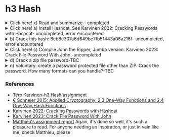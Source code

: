# h3 Hash

<details><summary>Click here! x) Read and summarize - completed</summary>
<p>
(This subtask x does not require tests with a computer. Some bullets per article is enough for your summary, feel free to write more if you like)
€ Schneier 2015: Applied Cryptography: 2.3 One-Way Functions and 2.4 One-Way Hash Functions.
 
2.3 One-Way Functions
* OWF is the central conception of public-key cryptography
* OWF is not a protocol itself but serves as a fundamental building block of most of protocols discussed in the book.
* OWF is easy to build, but remarkably much complicated to reverse
* Example: to break a plate into thousand pieces is easy, but to put these thousands pieces back into the plate is comparatively super hard. 
* The great thing about OWF - we can NOT use OWF for public-key encryption as is because people cannot decrypt it (still the plate but containing a message, break it into thousands pieces, then ask a friend to put the pieces into a plate and READ the msg - NOPE).
* A trapdoor OWF - a special type of OWF with a secret trapdoor (secret information, instruction)
* Example: it's easy to dismantle a watch into pieces, and it's super hard to put these pieces back together into a watch, but it would be doable with an instruction. 

2.4 One-Way Hash Functions
* OWHF has many names - compression function, contraction function, msg digest, fingerprint, cryptographic checksum, msg integrity check (MIC), manipulation detection code. 
* OWHF is central to modern cryptography
* HF has been used in Computer Science for a long time.
* HF is a mathematical function where you convert a variable-length input string (pre-image) into fixed-length output string (hash value). 
* HF is many-to-one, we cannot use them to determine 2 strings are equal, but can use them to get a reasonable assumption of accuracy. 
* OWFH works in one way so pre-image -> hash value, NOT hash value -> pre-image, OWFH is collision-free 
* Example: HF with public key is used usually in financial transactions, asking someone to provide the correct hash value to release an amount of money from account 
* MAC (message authentication code) or DAC (data authentication code) = OWHF + secret key with hash value  = f(preimage, key) 
* with MAC/DAC - only someone with the KEY can verify the hash value
     
My thought: The chapter is a great introduction to cryptography. The language used is very down-to-earth, and fun to read. 
</p> 
 </details>  
<details><summary>Click here! a) Install Hashcat. See Karvinen 2022: Cracking Passwords with Hashcat- uncompleted, error encountered</summary>
    <p>
I got stuck with this task, and got to Matthieu's report for inspiration (cannot recommend his enough) but even Matthieu's couldn't help me get through this task this time.

I successfully installed hashcat, created a new director "hashed" as instructed in Tero's guide.
     
At the next step, I got the "Rockyou" dictionary downloaded and used command wc -l (word count, and here number of lines) in the file rockyou. 
     
I also got to identify the type of the hash using `hashid -m 6b1628b016dff46e6fa35684be6acc96` and thing only went smooth till now. 
 
When I tried to crack the hash, this was what I got 

<img width="536" alt="hash-error_message_debian" src="https://user-images.githubusercontent.com/99587532/218857569-4edaf084-6e7e-488e-936a-96cacf8a8ebc.png">
 
So far I couldn't find a solution for that yet, from what I read out which may seem relevant to my case was 
    [ Hashcat isn't finding my Gpu and only works backwards but not well. #2197](https://github.com/hashcat/hashcat/issues/2197)
     
On another post, someone encountered the seem-to-be the same issue and got it solved by running it on Windows host instead of Debian - I am not very tempted to try out that option though. 
    </p> 
 </details> 
<details><summary>b) Crack this hash: 8eb8e307a6d649bc7fb51443a06a216f- uncompleted, error encountered</summary>
    <p>
Following Tero's guide from the previous task, I tried to identify the hash type using hashid before cracking it and getting into the same error I got previously. 
     
<img width="496" alt="hash_b_01" src="https://user-images.githubusercontent.com/99587532/218868969-2b64a31f-8204-425b-9cf0-78191c46a598.png">

    </p> 
 </details> 
<details><summary>Click here! c) Compile John the Ripper, Jumbo version. Karvinen 2023: Crack File Password With John.-uncompleted</summary>
    <p>
  I took me so long with the previous task and it was supposed to be easier than "John" so I hadn't even thouht of trying it. Well, turned out "John" went much smoother. 
     
 I got the John the Ripper, Jumbo version downloaded and compiled.Then got Tero' sample zip file for testing. 
 
 As expected I couldn't enter the correct password to open the tero.zip so followed the steps as in Tero's guide to crack the password to that tero.zip file. 

 The first step is to extract the hash into a new file, and then run the dictionary attack against the hash in that new file. And here it is - the "butterfly" I couldn't find in the previous task. 
   <img width="523" alt="hash_john_08" src="https://user-images.githubusercontent.com/99587532/218862013-579da679-611c-4b07-8092-d514ea284b76.png">
 
  I went further to explore this a little as Tero suggested. When I tried the `HOME/john/run/office2john.py` and got an error. So using Tero' solution (creating a symlink) I could bypass the error. 
   
   I haven't tried to create any encrypted files and crack them. So the task is incompleted, though. Would definitely try if I would have more time. And yeah, if there would be one thing I wish I had tried before when being stuck on a task for too long, maybe it's just better to switch to another task and get back to it later/ or just move forward. That would definitely have saved me so much time and nerve which I spent on the 2nd task. 
    </p> 
 </details> 
<details><summary>d) Crack a zip file password-TBC</summary>
    <p>
    </p> 
 </details> 
<details><summary>n) Voluntary: create a password protected file other than ZIP. Crack the password. How many formats can you handle?-TBC</summary>
    <p>
    </p> 
 </details>
 
 ### References 
 * [Tero Karvinen-h3 Hash assignment](https://terokarvinen.com/2023/information-security-2023/?f=moodle)
 * [€ Schneier 2015: Applied Cryptography: 2.3 One-Way Functions and 2.4 One-Way Hash Functions](https://www.oreilly.com/library/view/applied-cryptography-protocols/9781119096726/10_chap02.html#chap02-sec003)
 * [Karvinen 2022: Cracking Passwords with Hashcat](https://terokarvinen.com/2022/cracking-passwords-with-hashcat/)
 * [Karvinen 2023: Crack File Password With John](https://terokarvinen.com/2023/crack-file-password-with-john/)
 * [Matthieu's assignment report](https://github.com/MatthieuBruh/h4_Hash) Again, it's done so well, it's such a pleasure to read. For anyone needing an inspiration, or just in vain like me, check Matthieu, please
